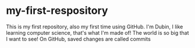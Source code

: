 # my-first-respository
This is my first repository, also my first time using GitHub.
I'm Dubin, I like learning computer science, that's what I'm made of!
The world is so big that I want to see!
On GitHub, saved changes are called commits

